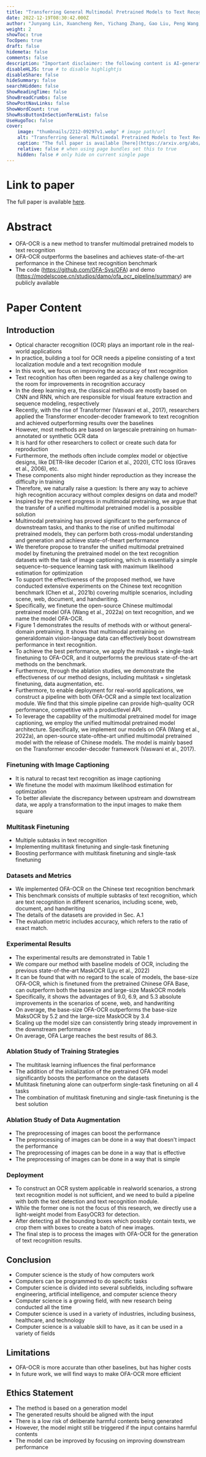 ```yaml
---
title: "Transferring General Multimodal Pretrained Models to Text Recognition"
date: 2022-12-19T08:30:42.000Z
author: "Junyang Lin, Xuancheng Ren, Yichang Zhang, Gao Liu, Peng Wang, An Yang, Chang Zhou"
weight: 2
showToc: true
TocOpen: true
draft: false
hidemeta: false
comments: false
description: "Important disclaimer: the following content is AI-generated, please make sure to fact check the presented information by reading the full paper."
disableHLJS: true # to disable highlightjs
disableShare: false
hideSummary: false
searchHidden: false
ShowReadingTime: false
ShowBreadCrumbs: false
ShowPostNavLinks: false
ShowWordCount: true
ShowRssButtonInSectionTermList: false
UseHugoToc: false
cover:
    image: "thumbnails/2212-09297v1.webp" # image path/url
    alt: "Transferring General Multimodal Pretrained Models to Text Recognition" # alt text
    caption: "The full paper is available [here](https://arxiv.org/abs/2212.09297)." # display caption under cover
    relative: false # when using page bundles set this to true
    hidden: false # only hide on current single page
---
```


# Link to paper
The full paper is available [here](https://arxiv.org/abs/2212.09297).


# Abstract
- OFA-OCR is a new method to transfer multimodal pretrained models to text recognition
- OFA-OCR outperforms the baselines and achieves state-of-the-art performance in the Chinese text recognition benchmark
- The code (https://github.com/OFA-Sys/OFA) and demo (https://modelscope.cn/studios/damo/ofa_ocr_pipeline/summary) are publicly available

# Paper Content

## Introduction
- Optical character recognition (OCR) plays an important role in the real-world applications
- In practice, building a tool for OCR needs a pipeline consisting of a text localization module and a text recognition module
- In this work, we focus on improving the accuracy of text recognition
- Text recognition has often been regarded as a key challenge owing to the room for improvements in recognition accuracy
- In the deep learning era, the classical methods are mostly based on CNN and RNN, which are responsible for visual feature extraction and sequence modeling, respectively
- Recently, with the rise of Transformer (Vaswani et al., 2017), researchers applied the Transformer encoder-decoder framework to text recognition and achieved outperforming results over the baselines
- However, most methods are based on largescale pretraining on human-annotated or synthetic OCR data
- It is hard for other researchers to collect or create such data for reproduction
- Furthermore, the methods often include complex model or objective designs, like DETR-like decoder (Carion et al., 2020), CTC loss (Graves et al., 2006), etc.
- These components also might hinder reproduction as they increase the difficulty in training
- Therefore, we naturally raise a question: Is there any way to achieve high recognition accuracy without complex designs on data and model?
- Inspired by the recent progress in multimodal pretraining, we argue that the transfer of a unified multimodal pretrained model is a possible solution
- Multimodal pretraining has proved significant to the performance of downstream tasks, and thanks to the rise of unified multimodal pretrained models, they can perform both cross-modal understanding and generation and achieve state-of-theart performance
- We therefore propose to transfer the unified multimodal pretrained model by finetuning the pretrained model on the text recognition datasets with the task of image captioning, which is essentially a simple sequence-to-sequence learning task with maximum likelihood estimation for optimization
- To support the effectiveness of the proposed method, we have conducted extensive experiments on the Chinese text recognition benchmark (Chen et al., 2021b) covering multiple scenarios, including scene, web, document, and handwriting.
- Specifically, we finetune the open-source Chinese multimodal pretrained model OFA (Wang et al., 2022a) on text recognition, and we name the model OFA-OCR.
- Figure 1 demonstrates the results of methods with or without general-domain pretraining. It shows that multimodal pretraining on generaldomain vision-language data can effectively boost downstream performance in text recognition.
- To achieve the best performance, we apply the multitask + single-task finetuning to OFA-OCR, and it outperforms the previous state-of-the-art methods on the benchmark.
- Furthermore, through the ablation studies, we demonstrate the effectiveness of our method designs, including multitask + singletask finetuning, data augmentation, etc.
- Furthermore, to enable deployment for real-world applications, we construct a pipeline with both OFA-OCR and a simple text localization module. We find that this simple pipeline can provide high-quality OCR performance, competitive with a productlevel API.
- To leverage the capability of the multimodal pretrained model for image captioning, we employ the unified multimodal pretrained model architecture. Specifically, we implement our models on OFA (Wang et al., 2022a), an open-source state-ofthe-art unified multimodal pretrained model with the release of Chinese models. The model is mainly based on the Transformer encoder-decoder framework (Vaswani et al., 2017).

### Finetuning with Image Captioning
- It is natural to recast text recognition as image captioning
- We finetune the model with maximum likelihood estimation for optimization
- To better alleviate the discrepancy between upstream and downstream data, we apply a transformation to the input images to make them square

### Multitask Finetuning
- Multiple subtasks in text recognition
- Implementing multitask finetuning and single-task finetuning
- Boosting performance with multitask finetuning and single-task finetuning

### Datasets and Metrics
- We implemented OFA-OCR on the Chinese text recognition benchmark
- This benchmark consists of multiple subtasks of text recognition, which are text recognition in different scenarios, including scene, web, document, and handwriting
- The details of the datasets are provided in Sec. A.1
- The evaluation metric includes accuracy, which refers to the ratio of exact match.

### Experimental Results
- The experimental results are demonstrated in Table 1
- We compare our method with baseline models of OCR, including the previous state-of-the-art MaskOCR (Lyu et al., 2022)
- It can be found that with no regard to the scale of models, the base-size OFA-OCR, which is finetuned from the pretrained Chinese OFA Base, can outperform both the basesize and large-size MaskOCR models
- Specifically, it shows the advantages of 9.0, 6.9, and 5.3 absolute improvements in the scenarios of scene, web, and handwriting
- On average, the base-size OFA-OCR outperforms the base-size MaksOCR by 5.2 and the large-size MaskOCR by 3.4
- Scaling up the model size can consistently bring steady improvement in the downstream performance
- On average, OFA Large reaches the best results of 86.3.

### Ablation Study of Training Strategies
- The multitask learning influences the final performance
- The addition of the initialization of the pretrained OFA model significantly boosts the performance on the datasets
- Multitask finetuning alone can outperform single-task finetuning on all 4 tasks
- The combination of multitask finetuning and single-task finetuning is the best solution

### Ablation Study of Data Augmentation
- The preprocessing of images can boost the performance
- The preprocessing of images can be done in a way that doesn't impact the performance
- The preprocessing of images can be done in a way that is effective
- The preprocessing of images can be done in a way that is simple

### Deployment
- To construct an OCR system applicable in realworld scenarios, a strong text recognition model is not sufficient, and we need to build a pipeline with both the text detection and text recognition module.
- While the former one is not the focus of this research, we directly use a light-weight model from EasyOCR3 for detection.
- After detecting all the bounding boxes which possibly contain texts, we crop them with boxes to create a batch of new images.
- The final step is to process the images with OFA-OCR for the generation of text recognition results.

## Conclusion
- Computer science is the study of how computers work
- Computers can be programmed to do specific tasks
- Computer science is divided into several subfields, including software engineering, artificial intelligence, and computer science theory
- Computer science is a growing field, with new research being conducted all the time
- Computer science is used in a variety of industries, including business, healthcare, and technology
- Computer science is a valuable skill to have, as it can be used in a variety of fields

## Limitations
- OFA-OCR is more accurate than other baselines, but has higher costs
- In future work, we will find ways to make OFA-OCR more efficient

## Ethics Statement
- The method is based on a generation model
- The generated results should be aligned with the input
- There is a low risk of deliberate harmful contents being generated
- However, the model might still be triggered if the input contains harmful contents
- The model can be improved by focusing on improving downstream performance
